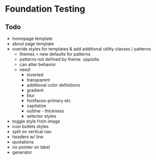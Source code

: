 Foundation Testing
==================

Todo
----

* homepage template
* about page template
* overide styles for templates & add additional utility classes / patterns
	* themes = new defaults for patterns
	* patterns not defined by theme. oppisite.
	* can alter behavior
	* need:
		* inverted
		* transparent
		* additional color definitions
		* gradient
		* blur
		* fontfaces-primary etc
		* capitalize
		* outline - thickness
		* selector styles
* toggle style from image
* icon bullets styles
* split on vertical nav
* headers w/ line
* quotations
* no pointer on label
* generator
